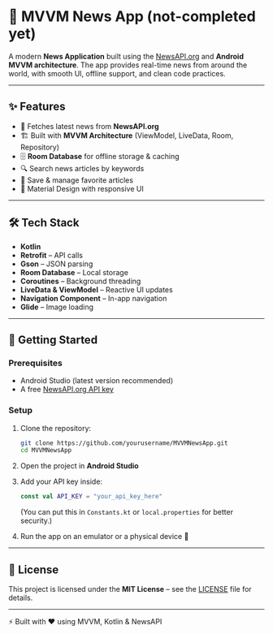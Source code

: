 # 📰 MVVM News App (not-completed yet)

A modern **News Application** built using the [NewsAPI.org](https://newsapi.org/) and **Android MVVM architecture**.
The app provides real-time news from around the world, with smooth UI, offline support, and clean code practices.

---

## ✨ Features

* 📡 Fetches latest news from **NewsAPI.org**
* 🏗️ Built with **MVVM Architecture** (ViewModel, LiveData, Room, Repository)
* 🗄️ **Room Database** for offline storage & caching
* 🔍 Search news articles by keywords
* 💾 Save & manage favorite articles
* 🌙 Material Design with responsive UI

---

## 🛠️ Tech Stack

* **Kotlin**
* **Retrofit** – API calls
* **Gson** – JSON parsing
* **Room Database** – Local storage
* **Coroutines** – Background threading
* **LiveData & ViewModel** – Reactive UI updates
* **Navigation Component** – In-app navigation
* **Glide** – Image loading

---

## 🚀 Getting Started

### Prerequisites

* Android Studio (latest version recommended)
* A free [NewsAPI.org API key](https://newsapi.org/)

### Setup

1. Clone the repository:

   ```bash
   git clone https://github.com/yourusername/MVVMNewsApp.git
   cd MVVMNewsApp
   ```

2. Open the project in **Android Studio**

3. Add your API key inside:

   ```kotlin
   const val API_KEY = "your_api_key_here"
   ```

   (You can put this in `Constants.kt` or `local.properties` for better security.)

4. Run the app on an emulator or a physical device 🎉
   
---

## 📜 License

This project is licensed under the **MIT License** – see the [LICENSE](LICENSE) file for details.

---

⚡ Built with ❤️ using MVVM, Kotlin & NewsAPI
